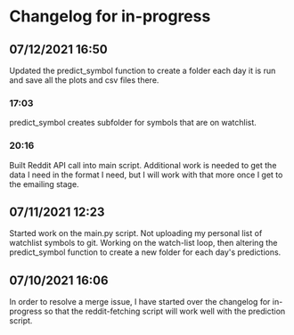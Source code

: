 # Changelog for in-progress

## 07/12/2021 16:50
Updated the predict_symbol function to create a folder each day it is run and save all the plots and csv files there.

### 17:03
predict_symbol creates subfolder for symbols that are on watchlist.

### 20:16
Built Reddit API call into main script. Additional work is needed to get the data I need in the format I need, but I will work with that more once I get to the emailing stage.

## 07/11/2021 12:23
Started work on the main.py script. Not uploading my personal list of watchlist symbols to git. Working on the watch-list loop, then altering the predict_symbol function to create a new folder for each day's predictions.

## 07/10/2021 16:06
In order to resolve a merge issue, I have started over the changelog for in-progress so that the reddit-fetching script will work well with the prediction script.